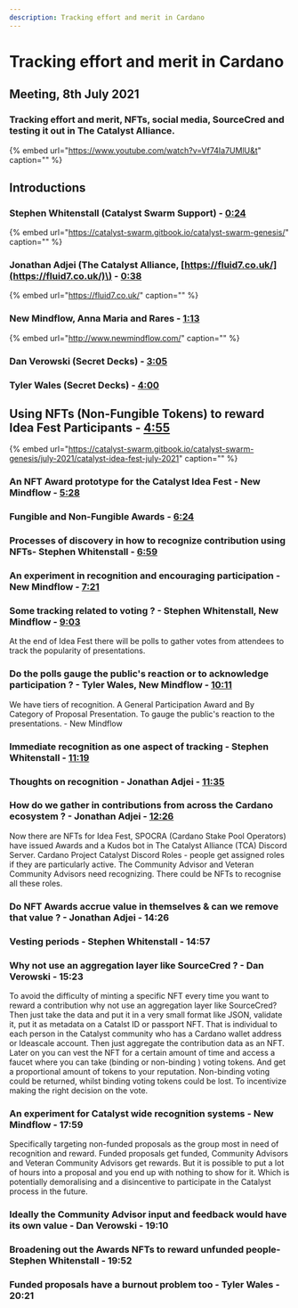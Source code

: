 ```yaml
---
description: Tracking effort and merit in Cardano
---
```


# Tracking effort and merit in Cardano

## Meeting, 8th July 2021

### Tracking effort and merit, NFTs, social media, SourceCred and testing it out in The Catalyst Alliance.

{% embed url="https://www.youtube.com/watch?v=Vf74Ia7UMlU&t" caption="" %}

## Introductions

### Stephen Whitenstall \(Catalyst Swarm Support\) - [0:24](https://youtu.be/Vf74Ia7UMlU?t=24)

{% embed url="https://catalyst-swarm.gitbook.io/catalyst-swarm-genesis/" caption="" %}

### Jonathan Adjei \(The Catalyst Alliance,  [https://fluid7.co.uk/](https://fluid7.co.uk/)\) - [0:38](https://www.youtube.com/watch?v=Vf74Ia7UMlU&t=38s)

{% embed url="https://fluid7.co.uk/" caption="" %}

### New Mindflow, Anna Maria and Rares - [1:13](https://www.youtube.com/watch?v=Vf74Ia7UMlU&t=73s)

{% embed url="http://www.newmindflow.com/" caption="" %}

### Dan Verowski \(Secret Decks\) - [3:05](https://www.youtube.com/watch?v=Vf74Ia7UMlU&t=185s)

### Tyler Wales \(Secret Decks\) - [4:00](https://www.youtube.com/watch?v=Vf74Ia7UMlU&t=240s)

## Using NFTs \(Non-Fungible Tokens\) to reward Idea Fest Participants - [4:55](https://www.youtube.com/watch?v=Vf74Ia7UMlU&t=295s)

{% embed url="https://catalyst-swarm.gitbook.io/catalyst-swarm-genesis/july-2021/catalyst-idea-fest-july-2021" caption="" %}

### An NFT Award prototype for the Catalyst Idea Fest - New Mindflow  - [5:28](https://www.youtube.com/watch?v=Vf74Ia7UMlU&t=328s)

### Fungible and Non-Fungible Awards - [6:24](https://www.youtube.com/watch?v=Vf74Ia7UMlU&t=384s)

### Processes of discovery in how to recognize contribution using NFTs- Stephen Whitenstall - [6:59](https://www.youtube.com/watch?v=Vf74Ia7UMlU&t=419s)

### An experiment in recognition and encouraging participation - New Mindflow  - [7:21](https://www.youtube.com/watch?v=Vf74Ia7UMlU&t=441s)

### Some tracking related to voting ? - Stephen Whitenstall, New Mindflow - [9:03](https://www.youtube.com/watch?v=Vf74Ia7UMlU&t=543s)

At the end of Idea Fest there will be polls to gather votes from attendees to track the popularity of presentations.

### Do the polls gauge the public's reaction or to acknowledge participation ? - Tyler Wales, New Mindflow - [10:11](https://www.youtube.com/watch?v=Vf74Ia7UMlU&t=611s)

We have tiers of recognition. A General Participation Award and By Category of Proposal Presentation. To gauge the public's reaction to the presentations. - New Mindflow

### Immediate recognition as one aspect of tracking  - Stephen Whitenstall - [11:19](https://www.youtube.com/watch?v=Vf74Ia7UMlU&t=679s)

### Thoughts on recognition  - Jonathan Adjei - [11:35](https://www.youtube.com/watch?v=Vf74Ia7UMlU&t=695s)

### How do we gather in contributions from across the Cardano ecosystem ?  - Jonathan Adjei - [12:26](https://www.youtube.com/watch?v=Vf74Ia7UMlU&t=746s)

Now there are NFTs for Idea Fest, SPOCRA \(Cardano Stake Pool Operators\) have issued Awards and a Kudos bot in The Catalyst Alliance \(TCA\) Discord Server. Cardano Project Catalyst Discord Roles - people get assigned roles if they are particularly active. The Community Advisor and Veteran Community Advisors need recognizing. There could be NFTs to recognise all these roles.

### Do NFT Awards accrue value in themselves & can we remove that value ?  - Jonathan Adjei - 14:26

### Vesting periods - Stephen Whitenstall  - 14:57

### Why not use an aggregation layer like SourceCred ? - Dan Verowski   - 15:23

To avoid the difficulty of minting a specific NFT every time you want to reward a contribution why not use an aggregation layer like SourceCred? Then just take the data and put it in a very small format like JSON, validate it, put it as metadata on a Catalst ID or passport NFT. That is individual to each person in the Catalyst community who has a Cardano wallet address or Ideascale account. Then just aggregate the contribution data as an NFT. Later on you can vest the NFT for a certain amount of time and access a faucet where you can take \(binding or non-binding \) voting tokens. And get a proportional amount of tokens to your reputation. Non-binding voting could be returned, whilst binding voting tokens could be lost. To incentivize making the right decision on the vote.

### An experiment for Catalyst wide recognition systems - New Mindflow  - 17:59	

Specifically targeting non-funded proposals as the group most in need of recognition and reward. Funded proposals get funded, Community Advisors and Veteran Community Advisors get rewards. But it is possible to put a lot of hours into a proposal and you end up with nothing to show for it. Which is potentially demoralising and a disincentive to participate in the Catalyst process in the future.

### Ideally the Community Advisor input and feedback would have its own value - Dan Verowski  - 19:10

### Broadening out the Awards NFTs to reward unfunded people- Stephen Whitenstall  - 19:52

### Funded proposals have a burnout problem too - Tyler Wales - 20:21



















